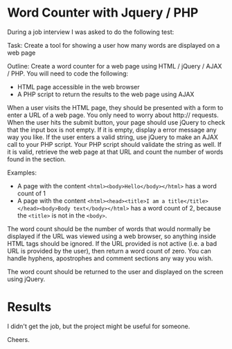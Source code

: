 Word Counter with Jquery / PHP
=================

During a job interview I was asked to do the following test:

Task: Create a tool for showing a user how many words are displayed on a web page

Outline: Create a word counter for a web page using HTML / jQuery / AJAX / PHP. You will need to code the following:

* HTML page accessible in the web browser
* A PHP script to return the results to the web page using AJAX

When a user visits the HTML page, they should be presented with a form to enter a URL of a web page. You only need to worry about http:// requests. When the user hits the submit button, your page should use jQuery to check that the input box is not empty. If it is empty, display a error message any way you like. If the user enters a valid string, use jQuery to make an AJAX call to your PHP script. Your PHP script should validate the string as well. If it is valid, retrieve the web page at that URL and count the number of words found in the <BODY> section. 

Examples:

* A page with the content `<html><body>Hello</body></html>` has a word count of 1
* A page with the content `<html><head><title>I am a title</title></head><body>Body text</body></html>` has a word count of 2, because the `<title>` is not in the `<body>`.

The word count should be the number of words that would normally be displayed if the URL was viewed using a web browser, so anything inside HTML tags should be ignored. If the URL provided is not active (i.e. a bad URL is provided by the user), then return a word count of zero. You can handle hyphens, apostrophes and comment sections any way you wish.

The word count should be returned to the user and displayed on the screen using jQuery.

Results
=========

I didn't get the job, but the project might be useful for someone.

Cheers.